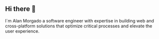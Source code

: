 ## Hi there 🤖

I`m Alan Morgado a software engineer with expertise in building web and cross-platform solutions that optimize critical processes and elevate the user experience.




